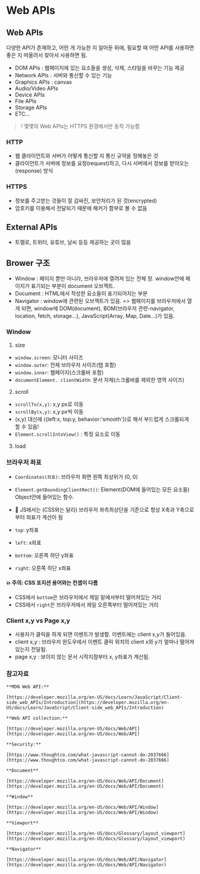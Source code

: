 # Web APIs
## Web APIs

다양한 API가 존재하고, 어떤 게 가능한 지 알아둔 뒤에, 필요할 때 어떤 API를 사용하면 좋은 지 떠올려서 찾아서 사용하면 됨. 

- DOM APIs : 웹페이지에 있는 요소들을 생성, 삭제, 스타일을 바꾸는 기능 제공
- Network APIs : 서버와 통신할 수 있는 기능
- Graphics APIs : canvas
- Audio/Video APIs
- Device APIs
- File APIs
- Storage APIs
- ETC...

> ! 몇몇의 Web APIs는 HTTPS 환경에서만 동작 가능함

### HTTP

- 웹 클라이언트와 서버가 어떻게 통신할 지 통신 규약을 정해놓은 것
- 클라이언트가 서버에 정보를 요청(request)하고, 다시 서버에서 정보를 받아오는(response) 방식

### HTTPS

- 정보를 주고받는 것들이 잘 감싸진, 보안처리가 된 것(encrypted)
- 암호키를 이용해서 전달되기 때문에 해커가 함부로 볼 수 없음

## External APIs

- 트렐로, 트위터, 유튜브, 날씨 등등 제공하는 곳이 많음

## Brower 구조
- Window : 페이지 뿐만 아니라, 브라우저에 열려져 있는 전체 창. window안에 페이지가 표기되는 부분이 document 오브젝트.
- Document : HTML에서 작성한 요소들이 표기되어지는 부분
- Navigator : window에 관련된 오브젝트가 있음. 
=> 웹페이지를 브라우저에서 열게 되면, window에 DOM(document), BOM(브라우저 관련-navigator, location, fetch, storage...), JavaScript(Array, Map, Date...)가 있음.

### Window
1. size
- `window.screen`: 모니터 사이즈
- `window.outer`: 전체 브라우저 사이즈(탭 포함)
- `window.inner`: 웹페이지(스크롤바 포함)
- `documentElement. clientWidth`: 문서 자체(스크롤바를 제외한 영역 사이즈)
2. scroll
- `scrollTo(x,y)`: x,y px로 이동
- `scrollBy(x,y)`: x,y px씩 이동
- (x,y) 대신에 ({left:x, top:y, behavior:'smooth'})로 해서 부드럽게 스크롤되게 할 수 있음!
- `Element.scrollIntoView()` : 특정 요소로 이동
3. load

### 브라우저 좌표
- `Coordinates(좌표)`: 브라우저 화면 왼쪽 최상위가 (0, 0)
- `Element.getBoundingClientRect()`: Element(DOM에 들어있는 모든 요소들) Object안에 들어있는 함수.

- 💎 JS에서는 (CSS와는 달리) 브라우저 좌측최상단을 기준으로 항상 X축과 Y축으로부터 좌표가 계산이 됨
- `top`: y좌표
- `left`: x좌표
- `bottom`: 오른쪽 하단 y좌표
- `right`: 오른쪽 하단 x좌표

#### 💥 주의: CSS 포지션 용어와는 컨셉이 다름
- CSS에서 `bottom`은 브라우저에서 제일 밑에서부터 떨어져있는 거리
- CSS에서 `right`은 브라우저에서 제일 오른쪽부터 떨어져있는 거리

### Client x,y vs Page x,y
- 사용자가 클릭을 하게 되면 이벤트가 발생함. 이벤트에는 client x,y가 들어있음.
- client x,y : 브라우저 윈도우에서 이벤트 클릭 위치의 client x와 y가 얼마나 떨어져있는지 전달됨.
- page x,y : 보이지 않는 문서 시작지점부터 x, y좌표가 계산됨.

### 참고자료

    **MDN Web API:**

    [https://developer.mozilla.org/en-US/docs/Learn/JavaScript/Client-side_web_APIs/Introduction](https://developer.mozilla.org/en-US/docs/Learn/JavaScript/Client-side_web_APIs/Introduction)

    **Web API collection:**

    [https://developer.mozilla.org/en-US/docs/Web/API](https://developer.mozilla.org/en-US/docs/Web/API)

    **Security:**

    [https://www.thoughtco.com/what-javascript-cannot-do-2037666](https://www.thoughtco.com/what-javascript-cannot-do-2037666)

    **Document**

    [https://developer.mozilla.org/en-US/docs/Web/API/Document](https://developer.mozilla.org/en-US/docs/Web/API/Document)

    **Window**

    [https://developer.mozilla.org/en-US/docs/Web/API/Window](https://developer.mozilla.org/en-US/docs/Web/API/Window)

    **Viewport**

    [https://developer.mozilla.org/en-US/docs/Glossary/layout_viewport](https://developer.mozilla.org/en-US/docs/Glossary/layout_viewport)

    **Navigator**

    [https://developer.mozilla.org/en-US/docs/Web/API/Navigator](https://developer.mozilla.org/en-US/docs/Web/API/Navigator)